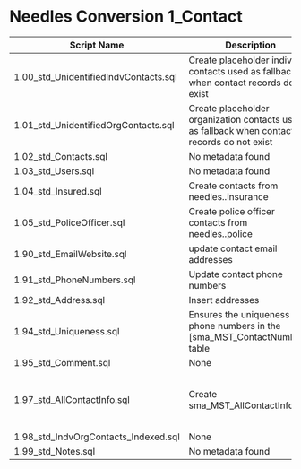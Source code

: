 # Needles Conversion 1_Contact

| Script Name | Description | Dependencies |
|-------------|-------------|-------------|
| 1.00_std_UnidentifiedIndvContacts.sql | Create placeholder individual contacts used as fallback when contact records do not exist | [None] |
| 1.01_std_UnidentifiedOrgContacts.sql | Create placeholder organization contacts used as fallback when contact records do not exist | [None] |
| 1.02_std_Contacts.sql | No metadata found | No metadata found |
| 1.03_std_Users.sql | No metadata found | No metadata found |
| 1.04_std_Insured.sql | Create contacts from needles..insurance | [None] |
| 1.05_std_PoliceOfficer.sql | Create police officer contacts from needles..police | [None] |
| 1.90_std_EmailWebsite.sql | update contact email addresses | [None] |
| 1.91_std_PhoneNumbers.sql | Update contact phone numbers | [None] |
| 1.92_std_Address.sql | Insert addresses | [None] |
| 1.94_std_Uniqueness.sql | Ensures the uniqueness of phone numbers in the [sma_MST_ContactNumbers] table | [None] |
| 1.95_std_Comment.sql | None | [None] |
| 1.97_std_AllContactInfo.sql | Create sma_MST_AllContactInfo | [['sma_MST_AllContactInfo'], ['sma_MST_IndvContacts'], ['sma_MST_Address'], ['sma_MST_ContactNumbers'], ['sma_MST_EmailWebsite']] |
| 1.98_std_IndvOrgContacts_Indexed.sql | None | ['sma_MST_AllContactInfo'] |
| 1.99_std_Notes.sql | No metadata found | No metadata found |
